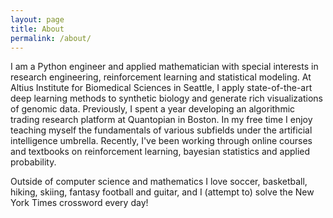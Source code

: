 ```yaml
---
layout: page
title: About
permalink: /about/
---
```


I am a Python engineer and applied mathematician with special interests in research engineering, reinforcement learning and statistical modeling.
At Altius Institute for Biomedical Sciences in Seattle, I apply state-of-the-art deep learning methods to synthetic biology and generate rich visualizations of genomic data.
Previously, I spent a year developing an algorithmic trading research platform at Quantopian in Boston.
In my free time I enjoy teaching myself the fundamentals of various subfields under the artificial intelligence umbrella. Recently, I've been working through online courses and textbooks on reinforcement learning, bayesian statistics and applied probability.

Outside of computer science and mathematics I love soccer, basketball, hiking, skiing, fantasy football and guitar, and I (attempt to) solve the New York Times crossword every day!

